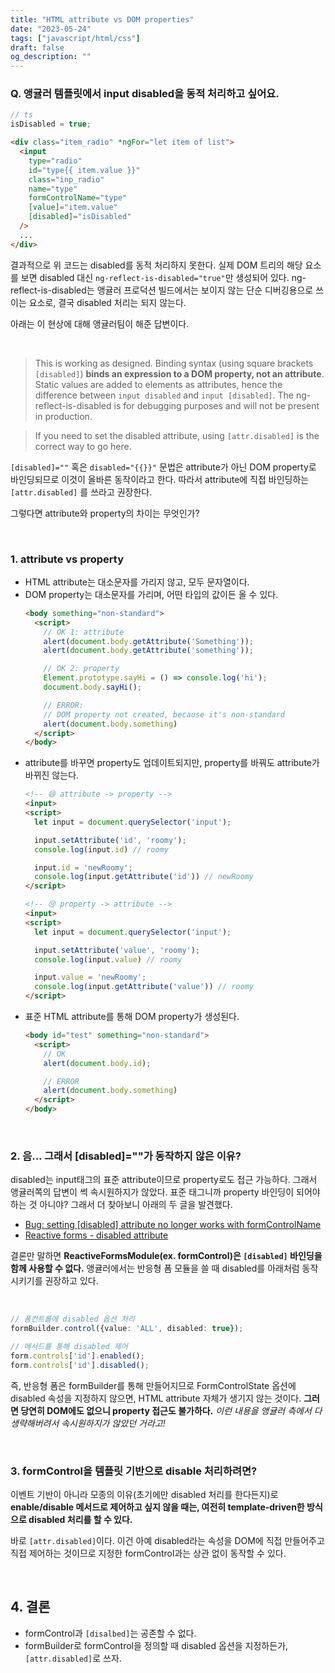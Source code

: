 ```yaml
---
title: "HTML attribute vs DOM properties"
date: "2023-05-24"
tags: ["javascript/html/css"]
draft: false
og_description: ""
---
```


### Q. 앵귤러 템플릿에서 input disabled을 동적 처리하고 싶어요.

```ts
// ts
isDisabled = true;
```
```html
<div class="item_radio" *ngFor="let item of list">
  <input
    type="radio"
    id="type{{ item.value }}"
    class="inp_radio"
    name="type"
    formControlName="type"
    [value]="item.value"
    [disabled]="isDisabled"
  />
  ...
</div>
```

결과적으로 위 코드는 disabled를 동적 처리하지 못한다. 실제 DOM 트리의 해당 요소를 보면 disabled 대신 `ng-reflect-is-disabled="true"`만 생성되어 있다. ng-reflect-is-disabled는 앵귤러 프로덕션 빌드에서는 보이지 않는 단순 디버깅용으로 쓰이는 요소로, 결국 disabled 처리는 되지 않는다.

아래는 이 현상에 대해 앵귤러팀이 해준 답변이다.

<br />

> This is working as designed. Binding syntax (using square brackets `[disabled]`) **binds an expression to a DOM property, not an attribute**. Static values are added to elements as attributes, hence the difference between `input disabled` and `input [disabled]`. The ng-reflect-is-disabled is for debugging purposes and will not be present in production.

> If you need to set the disabled attribute, using `[attr.disabled]` is the correct way to go here.

`[disabled]=""` 혹은 `disabled="{{}}"` 문법은 attribute가 아닌 DOM property로 바인딩되므로 이것이 올바른 동작이라고 한다. 따라서 attribute에 직접 바인딩하는 `[attr.disabled]` 를 쓰라고 권장한다.

그렇다면 attribute와 property의 차이는 무엇인가?

<br />

### 1. attribute vs property

- HTML attribute는 대소문자를 가리지 않고, 모두 문자열이다.
- DOM property는 대소문자를 가리며, 어떤 타입의 값이든 올 수 있다.
  ```html
  <body something="non-standard">
    <script>
      // OK 1: attribute
      alert(document.body.getAttribute('Something'));
      alert(document.body.getAttribute('something'));

      // OK 2: property
      Element.prototype.sayHi = () => console.log('hi');
      document.body.sayHi();

      // ERROR:
      // DOM property not created, because it's non-standard
      alert(document.body.something)
    </script>
  </body>
  ```
- attribute를 바꾸면 property도 업데이트되지만, property를 바꿔도 attribute가 바뀌진 않는다.
  ```html
  <!-- 😄 attribute -> property -->
  <input>
  <script>
    let input = document.querySelector('input');

    input.setAttribute('id', 'roomy');
    console.log(input.id) // roomy

    input.id = 'newRoomy';
    console.log(input.getAttribute('id')) // newRoomy
  </script>
  ```
  ```html
  <!-- 😢 property -> attribute -->
  <input>
  <script>
    let input = document.querySelector('input');

    input.setAttribute('value', 'roomy');
    console.log(input.value) // roomy

    input.value = 'newRoomy';
    console.log(input.getAttribute('value')) // roomy
  </script>
  ```
- 표준 HTML attribute를 통해 DOM property가 생성된다.
  ```html
  <body id="test" something="non-standard">
    <script>
      // OK
      alert(document.body.id);

      // ERROR
      alert(document.body.something)
    </script>
  </body>
  ```

<br />

### 2. 음... 그래서 [disabled]=""가 동작하지 않은 이유?
disabled는 input태그의 표준 attribute이므로 property로도 접근 가능하다. 그래서 앵귤러쪽의 답변이 썩 속시원하지가 않았다. 표준 태그니까 property 바인딩이 되어야 하는 것 아니야? 그래서 더 찾아보니 아래의 두 글을 발견했다.

- [Bug: setting [disabled] attribute no longer works with formControlName](https://github.com/angular/angular/issues/48350)
- [Reactive forms - disabled attribute](https://stackoverflow.com/questions/40494968/reactive-forms-disabled-attribute)

결론만 말하면 **ReactiveFormsModule(ex. formControl)은 `[disabled]` 바인딩을 함께 사용할 수 없다.** 앵귤러에서는 반응형 폼 모듈을 쓸 때 disabled를 아래처럼 동작시키기를 권장하고 있다.

<br />

```ts
// 폼컨트롤에 disabled 옵션 처리
formBuilder.control({value: 'ALL', disabled: true});

// 메서드를 통해 disabled 제어
form.controls['id'].enabled();
form.controls['id'].disabled();
```

즉, 반응형 폼은 formBuilder를 통해 만들어지므로 FormControlState 옵션에 disabled 속성을 지정하지 않으면, HTML attribute 자체가 생기지 않는 것이다. **그러면 당연히 DOM에도 없으니 property 접근도 불가하다.** _이런 내용을 앵귤러 측에서 다 생략해버려서 속시원하지가 않았던 거라고!_

<br />

### 3. formControl을 템플릿 기반으로 disable 처리하려면?
이벤트 기반이 아니라 모종의 이유(초기에만 disabled 처리를 한다든지)로 **enable/disable 메서드로 제어하고 싶지 않을 때는, 여전히 template-driven한 방식으로 disabled 처리를 할 수 있다.**

바로 `[attr.disabled]`이다. 이건 아예 disabled라는 속성을 DOM에 직접 만들어주고 직접 제어하는 것이므로 지정한 formControl과는 상관 없이 동작할 수 있다.

<br />

## 4. 결론
- formControl과 `[disalbed]`는 공존할 수 없다.
- formBuilder로 formControl을 정의할 때 disabled 옵션을 지정하든가, `[attr.disabled]`로 쓰자.
